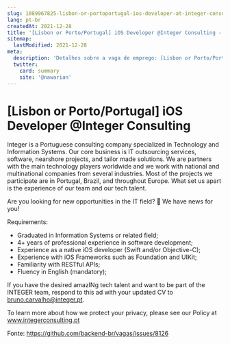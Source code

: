 ```yaml
---
slug: 1089967825-lisbon-or-portoportugal-ios-developer-at-integer-consulting
lang: pt-br
createdAt: 2021-12-28
title: '[Lisbon or Porto/Portugal] iOS Developer @Integer Consulting - Vaga de Emprego'
sitemap:
  lastModified: 2021-12-28
meta:
  description: 'Detalhes sobre a vaga de emprego: [Lisbon or Porto/Portugal] iOS Developer @Integer Consulting'
  twitter:
    card: summary
    site: '@nawarian'
---
```


# [Lisbon or Porto/Portugal] iOS Developer @Integer Consulting

Integer is a Portuguese consulting company specialized in Technology and Information Systems. Our core business is IT outsourcing services, software, nearshore projects, and tailor made solutions. We are partners with the main technology players worldwide and we work with national and multinational companies from several industries. Most of the projects we participate are in Portugal, Brazil, and throughout Europe. What set us apart is the experience of our team and our tech talent.

Are you looking for new opportunities in the IT field? 👀 We have news for you!

Requirements:
- Graduated in Information Systems or related field;
- 4+ years of professional experience in software development;
- Experience as a native iOS developer (Swift and/or Objective-C);
- Experience with iOS Frameworks such as Foundation and UIKit;
- Familiarity with RESTful APIs;
- Fluency in English (mandatory);

If you have the desired amazINg tech talent and want to be part of the INTEGER team, respond to this ad with your updated CV to bruno.carvalho@integer.pt.

To learn more about how we protect your privacy, please see our Policy at www.integerconsulting.pt
 

Fonte: https://github.com/backend-br/vagas/issues/8126
